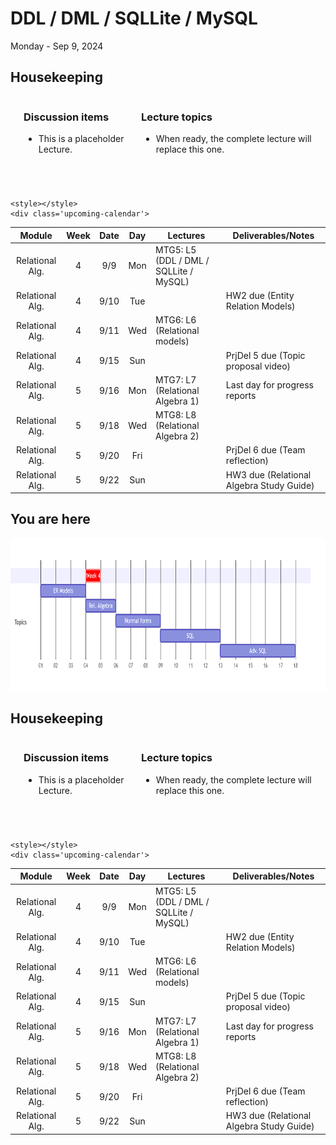 # DDL / DML / SQLLite / MySQL

Monday - Sep 9, 2024

## Housekeeping

<div class="columns">

<div class="column" width="9%">

</div>

<div class="column" width="45%">

### Discussion items

- This is a placeholder Lecture.

</div>

<div class="column" width="40%">

### Lecture topics

- When ready, the complete lecture will replace this one.

</div>

</div>

<div style="margin-top:25px">

 

</div>

    <style></style>
    <div class='upcoming-calendar'>

| Module | Week | Date | Day | Lectures | Deliverables/Notes |
|:--:|:--:|:--:|:--:|----|----|
| Relational Alg. | 4 | 9/9 | Mon | MTG5: L5 (DDL / DML / SQLLite / MySQL) |  |
| Relational Alg. | 4 | 9/10 | Tue |  | HW2 due (Entity Relation Models) |
| Relational Alg. | 4 | 9/11 | Wed | MTG6: L6 (Relational models) |  |
| Relational Alg. | 4 | 9/15 | Sun |  | PrjDel 5 due (Topic proposal video) |
| Relational Alg. | 5 | 9/16 | Mon | MTG7: L7 (Relational Algebra 1) | Last day for progress reports |
| Relational Alg. | 5 | 9/18 | Wed | MTG8: L8 (Relational Algebra 2) |  |
| Relational Alg. | 5 | 9/20 | Fri |  | PrjDel 6 due (Team reflection) |
| Relational Alg. | 5 | 9/22 | Sun |  | HW3 due (Relational Algebra Study Guide) |

</div>

## You are here

<img src="lecture-05_files\figure-commonmark\mermaid-figure-1.png"
style="width:18.25in;height:2.54in" />

## Housekeeping

<div class="columns">

<div class="column" width="9%">

</div>

<div class="column" width="45%">

### Discussion items

- This is a placeholder Lecture.

</div>

<div class="column" width="40%">

### Lecture topics

- When ready, the complete lecture will replace this one.

</div>

</div>

<div style="margin-top:25px">

 

</div>

    <style></style>
    <div class='upcoming-calendar'>

| Module | Week | Date | Day | Lectures | Deliverables/Notes |
|:--:|:--:|:--:|:--:|----|----|
| Relational Alg. | 4 | 9/9 | Mon | MTG5: L5 (DDL / DML / SQLLite / MySQL) |  |
| Relational Alg. | 4 | 9/10 | Tue |  | HW2 due (Entity Relation Models) |
| Relational Alg. | 4 | 9/11 | Wed | MTG6: L6 (Relational models) |  |
| Relational Alg. | 4 | 9/15 | Sun |  | PrjDel 5 due (Topic proposal video) |
| Relational Alg. | 5 | 9/16 | Mon | MTG7: L7 (Relational Algebra 1) | Last day for progress reports |
| Relational Alg. | 5 | 9/18 | Wed | MTG8: L8 (Relational Algebra 2) |  |
| Relational Alg. | 5 | 9/20 | Fri |  | PrjDel 6 due (Team reflection) |
| Relational Alg. | 5 | 9/22 | Sun |  | HW3 due (Relational Algebra Study Guide) |

</div>
